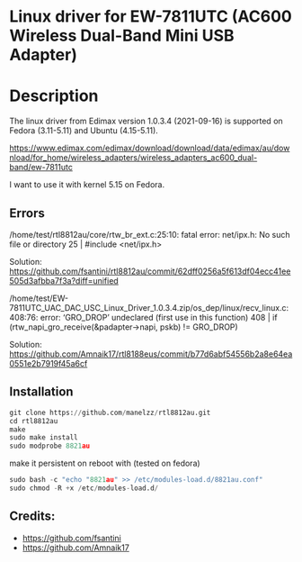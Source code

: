 # Linux driver for EW-7811UTC (AC600 Wireless Dual-Band Mini USB Adapter)

# Description
The linux driver from Edimax version 1.0.3.4 (2021-09-16) is supported on Fedora (3.11-5.11) and Ubuntu (4.15-5.11).

https://www.edimax.com/edimax/download/download/data/edimax/au/download/for_home/wireless_adapters/wireless_adapters_ac600_dual-band/ew-7811utc

I want to use it with kernel 5.15 on Fedora.

## Errors
/home/test/rtl8812au/core/rtw_br_ext.c:25:10: fatal error: net/ipx.h: No such file or directory
   25 | #include <net/ipx.h>

Solution: https://github.com/fsantini/rtl8812au/commit/62dff0256a5f613df04ecc41ee505d3afbba7f3a?diff=unified

/home/test/EW-7811UTC_UAC_DAC_USC_Linux_Driver_1.0.3.4.zip/os_dep/linux/recv_linux.c:408:76: error: ‘GRO_DROP’ undeclared (first use in this function)
  408 |                         if (rtw_napi_gro_receive(&padapter->napi, pskb) != GRO_DROP)
 
Solution: https://github.com/Amnaik17/rtl8188eus/commit/b77d6abf54556b2a8e64ea0551e2b7919f45a6cf

## Installation
```python
git clone https://github.com/manelzz/rtl8812au.git
cd rtl8812au
make
sudo make install
sudo modprobe 8821au
```

make it persistent on reboot with (tested on fedora)
```python
sudo bash -c "echo "8821au" >> /etc/modules-load.d/8821au.conf"
sudo chmod -R +x /etc/modules-load.d/
```

## Credits:
 - https://github.com/fsantini
 - https://github.com/Amnaik17
